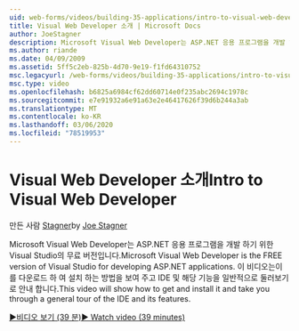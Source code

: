 ```yaml
---
uid: web-forms/videos/building-35-applications/intro-to-visual-web-developer
title: Visual Web Developer 소개 | Microsoft Docs
author: JoeStagner
description: Microsoft Visual Web Developer는 ASP.NET 응용 프로그램을 개발 하기 위한 Visual Studio의 무료 버전입니다. 이 비디오는이를 다운로드 하 고 설치 하는 방법을 보여 줍니다.
ms.author: riande
ms.date: 04/09/2009
ms.assetid: 5ff5c2eb-825b-4d70-9e19-f1fd64310752
msc.legacyurl: /web-forms/videos/building-35-applications/intro-to-visual-web-developer
msc.type: video
ms.openlocfilehash: b6825a6984cf62dd60714e0f235abc2694c1978c
ms.sourcegitcommit: e7e91932a6e91a63e2e46417626f39d6b244a3ab
ms.translationtype: MT
ms.contentlocale: ko-KR
ms.lasthandoff: 03/06/2020
ms.locfileid: "78519953"
---
```

# <a name="intro-to-visual-web-developer"></a><span data-ttu-id="60243-104">Visual Web Developer 소개</span><span class="sxs-lookup"><span data-stu-id="60243-104">Intro to Visual Web Developer</span></span>

<span data-ttu-id="60243-105">만든 사람 [Stagner](https://github.com/JoeStagner)</span><span class="sxs-lookup"><span data-stu-id="60243-105">by [Joe Stagner](https://github.com/JoeStagner)</span></span>

<span data-ttu-id="60243-106">Microsoft Visual Web Developer는 ASP.NET 응용 프로그램을 개발 하기 위한 Visual Studio의 무료 버전입니다.</span><span class="sxs-lookup"><span data-stu-id="60243-106">Microsoft Visual Web Developer is the FREE version of Visual Studio for developing ASP.NET applications.</span></span> <span data-ttu-id="60243-107">이 비디오는이를 다운로드 하 여 설치 하는 방법을 보여 주고 IDE 및 해당 기능을 일반적으로 둘러보기로 안내 합니다.</span><span class="sxs-lookup"><span data-stu-id="60243-107">This video will show how to get and install it and take you through a general tour of the IDE and its features.</span></span>

[<span data-ttu-id="60243-108">&#9654;비디오 보기 (39 분)</span><span class="sxs-lookup"><span data-stu-id="60243-108">&#9654; Watch video (39 minutes)</span></span>](https://channel9.msdn.com/Blogs/ASP-NET-Site-Videos/intro-to-visual-web-developer)
